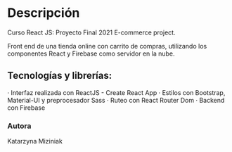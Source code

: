 # Descripción

Curso React JS: Proyecto Final 2021
E-commerce project.

Front end de una tienda online con carrito de compras, utilizando los componentes React y Firebase como servidor en la nube.

## Tecnologías y librerías:

· Interfaz realizada con ReactJS - Create React App
· Estilos con Bootstrap, Material-UI y preprocesador Sass
· Ruteo con React Router Dom
· Backend con Firebase

### Autora

Katarzyna Miziniak
